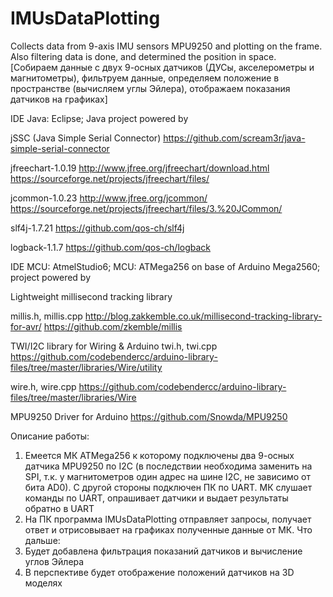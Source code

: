 # IMUsDataPlotting
Collects data from 9-axis IMU sensors MPU9250 and plotting on the frame. Also filtering data is done, and determined the position in space. [Собираем данные с двух 9-осных датчиков (ДУСы, акселерометры и магнитометры), фильтруем данные, определяем положение в пространстве (вычисляем углы Эйлера), отображаем показания датчиков на графиках]

IDE Java: Eclipse;
Java project powered by

jSSC (Java Simple Serial Connector)
https://github.com/scream3r/java-simple-serial-connector

jfreechart-1.0.19
http://www.jfree.org/jfreechart/download.html
https://sourceforge.net/projects/jfreechart/files/

jcommon-1.0.23
http://www.jfree.org/jcommon/
https://sourceforge.net/projects/jfreechart/files/3.%20JCommon/

slf4j-1.7.21
https://github.com/qos-ch/slf4j

logback-1.1.7
https://github.com/qos-ch/logback

IDE MCU: AtmelStudio6; MCU: ATMega256 on base of Arduino Mega2560;
project powered by

Lightweight millisecond tracking library

millis.h, millis.cpp
http://blog.zakkemble.co.uk/millisecond-tracking-library-for-avr/
https://github.com/zkemble/millis

TWI/I2C library for Wiring & Arduino
twi.h, twi.cpp
https://github.com/codebendercc/arduino-library-files/tree/master/libraries/Wire/utility

wire.h, wire.cpp
https://github.com/codebendercc/arduino-library-files/tree/master/libraries/Wire

MPU9250 Driver for Arduino
https://github.com/Snowda/MPU9250


Описание работы:
1) Емеется МК ATMega256 к которому подключены два 9-осных датчика MPU9250 по I2C (в последствии необходима заменить на SPI, т.к. у магнитометров один адрес на шине I2C, не зависимо от бита AD0). 
С другой стороны подключен ПК по UART.
МК слушает команды по UART, опрашивает датчики и выдает результаты обратно в UART
2) На ПК программа IMUsDataPlotting отправляет запросы, получает ответ и отрисовывает на графиках полученные данные от МК.
Что дальше:
1) Будет добавлена фильтрация показаний датчиков и вычисление углов Эйлера
2) В перспективе будет отображение положений датчиков на 3D моделях